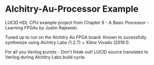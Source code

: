 # Alchitry-Au-Processor Example
LUCID HDL CPU example project from Chapter 9 - A Basic Processor - Learning FPGAs by Justin Rajewski.  

Tuned up to run on the Alchitry Au FPGA board.
Known to sucessfully synthesize using Alchitry Labs (1.2.7) + Xilinx Vivado (2019.1)

For all you Verilog purists - Don't freak out! LUCID source translates to Verilog during Alchitry Labs build cycle.
